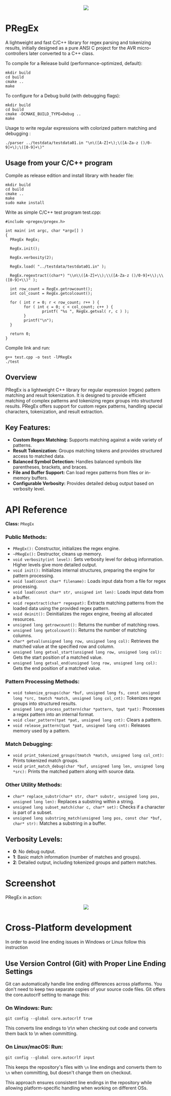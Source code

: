 <p align="center">
  <img src="./logo.png" />
</p>

# PRegEx
A lightweight and fast C/C++ library for regex parsing and tokenizing results, initially designed as a pure ANSI C project for the AVR micro-controllers later converted to a C++ class.

To compile for a Release build (performance-optimized, default):
```
mkdir build
cd build
cmake ..
make
```
To configure for a Debug build (with debugging flags):
```
mkdir build
cd build
cmake -DCMAKE_BUILD_TYPE=Debug ..
make
```
Usage to write regular expressions with colorized pattern matching and debugging :
```
./parser ../testdata/testdata01.in "\n\([A-Z]+\);\([A-Za-z ()/0-9]+\);\([0-9]+\)"
```
## Usage from your C/C++ program
Compile as release edition and install library with header file:
```
mkdir build
cd build
cmake ..
make
sudo make install
```
Write as simple C/C++ test program test.cpp:
```
#include <pregex/pregex.h>

int main( int argc, char *argv[] )
{
  PRegEx RegEx;
  
  RegEx.init();
  
  RegEx.verbosity(2);
  
  RegEx.load( "../testdata/testdata01.in" );
  
  RegEx.regextract((char*) "\\n\\([A-Z]+\\);\\([A-Za-z ()/0-9]+\\);\\([0-9]+\\)" );

  int row_count = RegEx.getrowcount();
  int col_count = RegEx.getcolcount();

  for ( int r = 0; r < row_count; r++ ) {
        for ( int c = 0; c < col_count; c++ ) {
                printf( "%s ", RegEx.getval( r, c ) );
        }
        printf("\n");
  }

  return 0;
}

```
Compile link and run:
```
g++ test.cpp -o test -lPRegEx
./test
```

## Overview
PRegEx is a lightweight C++ library for regular expression (regex) pattern matching and result tokenization. It is designed to provide efficient matching of complex patterns and tokenizing regex groups into structured results. PRegEx offers support for custom regex patterns, handling special characters, tokenization, and result extraction.

## Key Features:
- **Custom Regex Matching:** Supports matching against a wide variety of patterns.
- **Result Tokenization:** Groups matching tokens and provides structured access to matched data.
- **Balanced Symbol Detection:** Handles balanced symbols like parentheses, brackets, and braces.
- **File and Buffer Support:** Can load regex patterns from files or in-memory buffers.
- **Configurable Verbosity:** Provides detailed debug output based on verbosity level.

# API Reference
**Class:** ```PRegEx```
### Public Methods:
- ```PRegEx():``` Constructor, initializes the regex engine.
- ```~PRegEx():``` Destructor, cleans up memory.
- ```void verbosity(int level):``` Sets verbosity level for debug information. Higher levels give more detailed output.
- ```void init():``` Initializes internal structures, preparing the engine for pattern processing.
- ```void load(const char* filename):``` Loads input data from a file for regex processing.
- ```void load(const char* str, unsigned int len):``` Loads input data from a buffer.
- ```void regextract(char* regexpat):``` Extracts matching patterns from the loaded data using the provided regex pattern.
- ```void deinit():``` Deinitializes the regex engine, freeing all allocated resources.
- ```unsigned long getrowcount():``` Returns the number of matching rows.
- ```unsigned long getcolcount():``` Returns the number of matching columns.
- ```char* getval(unsigned long row, unsigned long col):``` Retrieves the matched value at the specified row and column.
- ```unsigned long getval_start(unsigned long row, unsigned long col):``` Gets the start position of a matched value.
- ```unsigned long getval_end(unsigned long row, unsigned long col):``` Gets the end position of a matched value.

### Pattern Processing Methods:

- ```void tokenize_groups(char *buf, unsigned long fs, const unsigned long *src, tmatch *match, unsigned long col_cnt):``` Tokenizes regex groups into structured results.
- ```unsigned long process_pattern(char *pattern, tpat *pat):``` Processes a regex pattern into an internal format.
- ```void clear_pattern(tpat *pat, unsigned long cnt):``` Clears a pattern.
- ```void release_pattern(tpat *pat, unsigned long cnt):``` Releases memory used by a pattern.

### Match Debugging:

- ```void print_tokenized_groups(tmatch *match, unsigned long col_cnt):``` Prints tokenized match groups.
- ```void print_match_debug(char *buf, unsigned long len, unsigned long *src):``` Prints the matched pattern along with source data.

### Other Utility Methods:

- ```char* replace_substr(char* str, char* substr, unsigned long pos, unsigned long len):``` Replaces a substring within a string.
- ```unsigned long subset_match(char c, char* set):``` Checks if a character is part of a subset.
- ```unsigned long substring_match(unsigned long pos, const char *buf, char* str):``` Matches a substring in a buffer.

## Verbosity Levels:
- **0**: No debug output.
- **1**: Basic match information (number of matches and groups).
- **2**: Detailed output, including tokenized groups and pattern matches.

# Screenshot
PRegEx in action:
<p align="center">
  <img src="./demo.png" />
</p>

# Cross-Platform development
In order to avoid line ending issues in Windows or Linux follow this instruction

## Use Version Control (Git) with Proper Line Ending Settings
Git can automatically handle line ending differences across platforms. You don't need to keep two separate copies of your source code files. Git offers the core.autocrlf setting to manage this:

### On Windows: Run:
```
git config --global core.autocrlf true
```
This converts line endings to \r\n when checking out code and converts them back to \n when committing.
### On Linux/macOS: Run:
```
git config --global core.autocrlf input
```
This keeps the repository's files with ```\n``` line endings and converts them to ```\n``` when committing, but doesn't change them on checkout.

This approach ensures consistent line endings in the repository while allowing platform-specific handling when working on different OSs.

